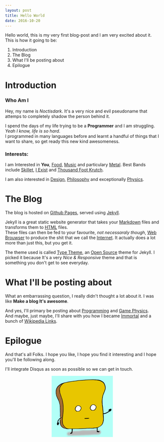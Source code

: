 ```yaml
---
layout: post
title: Hello World
date: 2016-10-20
---
```


Hello world, this is my very first blog-post and I am very excited about it.
This is how it going to be:

1. Introduction
2. The Blog
3. What I'll be posting about
4. Epilogue

# Introduction

### Who Am I
Hey, my name is *Noctisdark*. It's a very nice and evil pseudoname that attemps to completely shadow the person
behind it.

I spend the days of my life trying to be a **Programmer** and I am struggling. *Yeah I know, life is so hard*.<br/>
I programmed in many languages before and learnt a handful of things that I want to share, so get ready
this new kind awesomeness.

### Interests:
I am Interested in __You__, [Food](https://en.wikipedia.org/wiki/Food), [Music](https://en.wikipedia.org/wiki/Music)
and particulary [Metal](https://fr.wikipedia.org/wiki/Heavy_metal). Best Bands include [Skillet](https://fr.wikipedia.org/wiki/Skillet),
[I Exist](http://www.iexistband.com/main.html) and [Thousand Foot Krutch](https://fr.wikipedia.org/wiki/Thousand_Foot_Krutch).

I am also interested in [Design](https://fr.wikipedia.org/wiki/Design), [Philosophy](https://en.wikipedia.org/wiki/Philosophy)
and exceptionally [Physics](https://en.wikipedia.org/wiki/Physics).

# The Blog
The blog is hosted on [Github Pages](https://pages.github.com/), served using
[Jekyll](https://jekyllrb.com/).

Jekyll is a great static website generator that takes your [Markdown](https://fr.wikipedia.org/wiki/Markdown) files and transforms
them to [HTML](https://en.wikipedia.org/wiki/HTML) files.<br/>
These files can then be fed to your favourite, *not necessaraly though*, [Web Brouwser](https://en.wikipedia.org/wiki/Web_browser) to produce
the shit that we call the [Internet](https://en.wikipedia.org/wiki/Internet). It actually does a lot more than just this, but you get it.

The theme used is called [Type Theme](https://rohanchandra.github.io/project/type/), an [Open Source](https://en.wikipedia.org/wiki/Open_source)
theme for Jekyll. I picked it because It's a very *Nice & Responsive* theme and that is something you
don't get to see everyday.

# What I'll be posting about
What an embarrassing question, I really didn't thought a lot about it. I was like __Make a blog It's awesome__.

And yes, I'll primary be posting about [Programming](https://en.wikipedia.org/wiki/Programming) and [Game Physics](https://en.wikipedia.org/wiki/Game_physics).<br/>
And maybe, just maybe, I'll share with you how I became [Immortal](https://en.wikipedia.org/wiki/Immortal) and a bunch of [Wikipedia Links](https://en.wikipedia.org/wiki/Wikipedia). 

# Epilogue
And that's all Folks. I hope you like, I hope you find it interesting and I hope you'll be following
along.

I'll integrate Disqus as soon as possible so we can get in touch.


<img src="/img/byebye.gif-c200" style="display: block; margin: 0 auto;"/>
